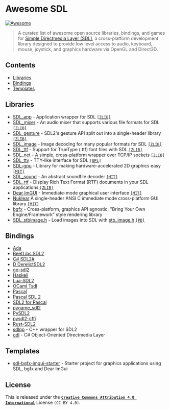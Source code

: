 # Awesome SDL

[![Awesome](https://awesome.re/badge.svg)](https://awesome.re)

> A curated list of awesome open source libraries, bindings, and games for [Simple Directmedia Layer (SDL)](https://libsdl.org), a cross-platform development library designed to provide low level access to audio, keyboard, mouse, joystick, and graphics hardware via OpenGL and Direct3D.

## Contents

- [Libraries](#libraries)
- [Bindings](#bindings)
- [Templates](#templates)

## Libraries

- [SDL_app](https://github.com/robloach/sdl_app) - Application wrapper for SDL [```[ZLIB]```][ZLIB]
- [SDL_mixer](https://github.com/libsdl-org/SDL_mixer) - An audio mixer that supports various file formats for SDL [```[ZLIB]```][ZLIB]
- [SDL_gesture](https://github.com/libsdl-org/SDL_gesture) - SDL2's gesture API split out into a single-header library [```[ZLIB]```][ZLIB]
- [SDL_image](https://github.com/libsdl-org/SDL_image) - Image decoding for many popular formats for SDL [```[ZLIB]```][ZLIB]
- [SDL_ttf](https://github.com/libsdl-org/SDL_ttf) - Support for TrueType (.ttf) font files with SDL [```[ZLIB]```][ZLIB]
- [SDL_net](https://github.com/libsdl-org/SDL_net) - A simple, cross-platform wrapper over TCP/IP sockets [```[ZLIB]```][ZLIB]
- [SDL_tty](https://github.com/Grumbel/SDL_tty) - TTY-like interface for SDL [```[GPL]```][GPL]
- [SDL-gpu](https://github.com/grimfang4/sdl-gpu) - Library for making hardware-accelerated 2D graphics easy [```[MIT]```][MIT]
- [SDL_sound](https://github.com/icculus/SDL_sound) - An abstract soundfile decoder [```[MIT]```][MIT]
- [SDL_rtf](https://github.com/libsdl-org/SDL_rtf/) - Display Rich Text Format (RTF) documents in your SDL applications [```[ZLIB]```][ZLIB]
- [Dear ImGUI](https://github.com/ocornut/imgui) - Immediate-mode graphical user interface [```[MIT]```][MIT]
- [Nuklear](https://github.com/Immediate-Mode-UI/Nuklear) A single-header ANSI C immediate mode cross-platform GUI library [```[MIT]```][MIT]
- [bgfx](https://github.com/bkaradzic/bgfx) - Cross-platform, graphics API agnostic, "Bring Your Own Engine/Framework" style rendering library
- [SDL_stbimage.h](https://github.com/DanielGibson/Snippets/blob/master/SDL_stbimage.h) - Load images into SDL with [stb_image.h](https://github.com/nothings/stb) [```[PD]```][PD]

## Bindings

- [Ada](https://github.com/Lucretia/sdlada)
- [BeefLibs SDL2](https://github.com/beefytech/Beef/tree/master/BeefLibs/SDL2)
- [C# SDL2#](https://github.com/flibitijibibo/SDL2-CS)
- [D DerelictSDL2](https://derelictorg.github.io/packages/sdl2/)
- [go-sdl2](https://github.com/veandco/go-sdl2)
- [Haskell](https://hackage.haskell.org/package/sdl2)
- [Lua-SDL2](https://github.com/Tangent128/luasdl2)
- [OCaml Tsdl](https://erratique.ch/software/tsdl)
- [Pascal](https://github.com/sysrpl/Bare.Game/blob/master/source/bare.interop.sdl2.pas)
- [Pascal SDL 2](https://github.com/ev1313/Pascal-SDL-2-Headers)
- [SDL2 for Pascal](https://github.com/PascalGameDevelopment/SDL2-for-Pascal)
- [pygame_sdl2](https://github.com/renpy/pygame_sdl2)
- [PySDL2](https://pypi.org/project/PySDL2/)
- [pysdl2-cffi](https://pythonhosted.org/pysdl2-cffi/)
- [Rust-SDL2](https://github.com/Rust-SDL2/rust-sdl2)
- [sdlpp](https://github.com/mika314/sdlpp) - C++ wrapper for SDL2
- [odl](https://github.com/Marin-MK/odl) - C# Object-Oriented Directmedia Layer

## Templates

- [sdl-bgfx-imgui-starter](https://github.com/pr0g/sdl-bgfx-imgui-starter) - Starter project for graphics applications using SDL, bgfx and Dear ImGui

## License

This is released under the [**```Creative Commons Attribution 4.0 International```**](http://creativecommons.org/licenses/by/4.0/) License ```(CC BY 4.0)```.

[ISC]: https://opensource.org/licenses/ISC
[GPL]: https://www.gnu.org/licenses/gpl-3.0.html
[GPL2]: https://www.gnu.org/licenses/old-licenses/gpl-2.0.html
[LGPL]: https://www.gnu.org/licenses/lgpl-3.0.en.html
[MIT]: https://opensource.org/licenses/MIT
[BOOST]: http://www.boost.org/LICENSE_1_0.txt
[BSD-2-Clause]: https://opensource.org/licenses/BSD-2-Clause
[BSD-3-Clause]: https://opensource.org/licenses/BSD-3-Clause
[APACHE2]: http://www.apache.org/licenses/LICENSE-2.0
[CC0-1.0]: https://creativecommons.org/publicdomain/zero/1.0/
[MPL]: https://www.mozilla.org/en-US/MPL/2.0/
[UNLICENSE]: https://unlicense.org/
[ZLIB]: https://opensource.org/licenses/Zlib
[PD]: https://wiki.creativecommons.org/wiki/public_domain
